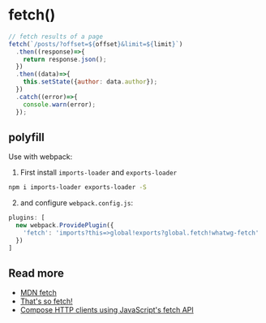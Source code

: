 # fetch()

```js
// fetch results of a page
fetch(`/posts/?offset=${offset}&limit=${limit}`)
  .then((response)=>{
    return response.json();
  })
  .then((data)=>{
    this.setState({author: data.author});    
  })
  .catch((error)=>{
    console.warn(error);
  });
```

## polyfill
Use with webpack:

1. First install `imports-loader` and `exports-loader`
```sh
npm i imports-loader exports-loader -S
```

2. and configure `webpack.config.js`:
```js
plugins: [
  new webpack.ProvidePlugin({
    'fetch': 'imports?this=>global!exports?global.fetch!whatwg-fetch'
  })
]
```

## Read more
- [MDN fetch](https://developer.mozilla.org/en-US/docs/Web/API/Fetch_API)
- [That's so fetch!](https://jakearchibald.com/2015/thats-so-fetch/)
- [Compose HTTP clients using JavaScript's fetch API](https://github.com/mjackson/http-client)
